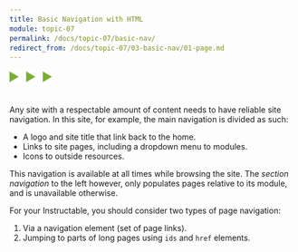 ```yaml
---
title: Basic Navigation with HTML
module: topic-07
permalink: /docs/topic-07/basic-nav/
redirect_from: /docs/topic-07/03-basic-nav/01-page.md
---
```


<img src="./../../../img/arrow-divider.svg" style="width: 75px; border: none; margin: 0px 0 20px 0" />

Any site with a respectable amount of content needs to have reliable site navigation. In this site, for example, the main navigation is divided as such:
- A logo and site title that link back to the home.
- Links to site pages, including a dropdown menu to modules.
- Icons to outside resources.

This navigation is available at all times while browsing the site. The _section navigation_ to the left however, only populates pages relative to its module, and is unavailable otherwise.

For your Instructable, you should consider two types of page navigation:
1. Via a navigation element (set of page links).
2. Jumping to parts of long pages using `ids` and `href` elements.
